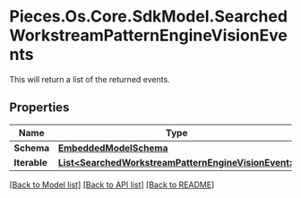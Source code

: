 # Pieces.Os.Core.SdkModel.SearchedWorkstreamPatternEngineVisionEvents
This will return a list of the returned events.

## Properties

Name | Type | Description | Notes
------------ | ------------- | ------------- | -------------
**Schema** | [**EmbeddedModelSchema**](EmbeddedModelSchema.md) |  | [optional] 
**Iterable** | [**List&lt;SearchedWorkstreamPatternEngineVisionEvent&gt;**](SearchedWorkstreamPatternEngineVisionEvent.md) |  | 

[[Back to Model list]](../README.md#documentation-for-models) [[Back to API list]](../README.md#documentation-for-api-endpoints) [[Back to README]](../README.md)

